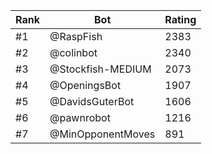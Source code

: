 Rank|Bot|Rating
---|---|---
#1|@RaspFish|2383
#2|@colinbot|2340
#3|@Stockfish-MEDIUM|2073
#4|@OpeningsBot|1907
#5|@DavidsGuterBot|1606
#6|@pawnrobot|1216
#7|@MinOpponentMoves|891
